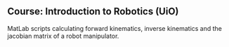 ## Course: Introduction to Robotics (UiO)

MatLab scripts calculating forward kinematics,
inverse kinematics and the jacobian matrix
of a robot manipulator.

